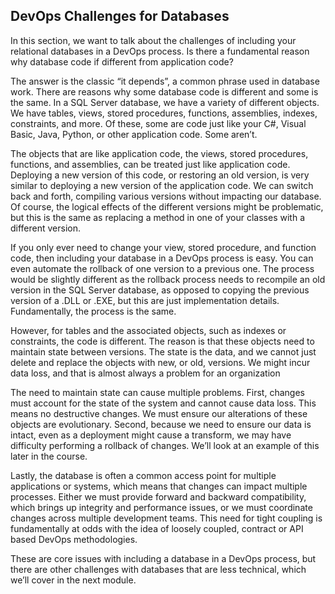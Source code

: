 ## DevOps Challenges for Databases

In this section, we want to talk about the challenges of including your relational databases in a DevOps process. Is there a fundamental reason why database code if different from application code?

The answer is the classic “it depends”, a common phrase used in database work. There are reasons why some database code is different and some is the same. In a SQL Server database, we have a variety of different objects. We have tables, views, stored procedures, functions, assemblies, indexes, constraints, and more. Of these, some are code just like your C#, Visual Basic, Java, Python, or other application code. Some aren’t.

The objects that are like application code, the views, stored procedures, functions, and assemblies, can be treated just like application code. Deploying a new version of this code, or restoring an old version, is very similar to deploying a new version of the application code. We can switch back and forth, compiling various versions without impacting our database. Of course, the logical effects of the different versions might be problematic, but this is the same as replacing a method in one of your classes with a different version.

If you only ever need to change your view, stored procedure, and function code, then including your database in a DevOps process is easy. You can even automate the rollback of one version to a previous one. The process would be slightly different as the rollback process needs to recompile an old version in the SQL Server database, as opposed to copying the previous version of a .DLL or .EXE, but this are just implementation details. Fundamentally, the process is the same.

However, for tables and the associated objects, such as indexes or constraints, the code is different. The reason is that these objects need to maintain state between versions. The state is the data, and we cannot just delete and replace the objects with new, or old, versions. We might incur data loss, and that is almost always a problem for an organization

 The need to maintain state can cause multiple problems. First, changes must account for the state of the system and cannot cause data loss. This means no destructive changes. We must ensure our alterations of these objects are evolutionary. Second, because we need to ensure our data is intact, even as a deployment might cause a transform, we may have difficulty performing a rollback of changes. We’ll look at an example of this later in the course.

Lastly, the database is often a common access point for multiple applications or systems, which means that changes can impact multiple processes. Either we must provide forward and backward compatibility, which brings up integrity and performance issues, or we must coordinate changes across multiple development teams. This need for tight coupling is fundamentally at odds with the idea of loosely coupled, contract or API based DevOps methodologies.

These are core issues with including a database in a DevOps process, but there are other challenges with databases that are less technical, which we’ll cover in the next module.




